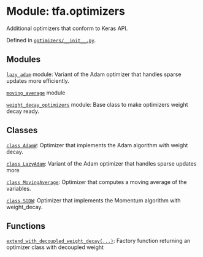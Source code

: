 <div itemscope itemtype="http://developers.google.com/ReferenceObject">
<meta itemprop="name" content="tfa.optimizers" />
<meta itemprop="path" content="Stable" />
</div>

# Module: tfa.optimizers

Additional optimizers that conform to Keras API.



Defined in [`optimizers/__init__.py`](https://github.com/tensorflow/addons/tree/r0.3/tensorflow_addons/optimizers/__init__.py).

<!-- Placeholder for "Used in" -->


## Modules

[`lazy_adam`](../tfa/optimizers/lazy_adam.md) module: Variant of the Adam optimizer that handles sparse updates more efficiently.

[`moving_average`](../tfa/optimizers/moving_average.md) module

[`weight_decay_optimizers`](../tfa/optimizers/weight_decay_optimizers.md) module: Base class to make optimizers weight decay ready.

## Classes

[`class AdamW`](../tfa/optimizers/AdamW.md): Optimizer that implements the Adam algorithm with weight decay.

[`class LazyAdam`](../tfa/optimizers/LazyAdam.md): Variant of the Adam optimizer that handles sparse updates more

[`class MovingAverage`](../tfa/optimizers/MovingAverage.md): Optimizer that computes a moving average of the variables.

[`class SGDW`](../tfa/optimizers/SGDW.md): Optimizer that implements the Momentum algorithm with weight_decay.

## Functions

[`extend_with_decoupled_weight_decay(...)`](../tfa/optimizers/extend_with_decoupled_weight_decay.md): Factory function returning an optimizer class with decoupled weight

